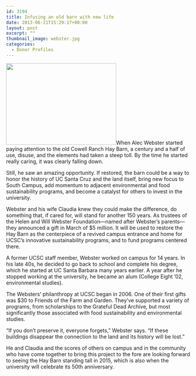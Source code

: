```yaml
---
id: 3194
title: Infusing an old barn with new life
date: 2013-06-21T15:29:17+00:00
layout: post
excerpt: ""
thumbnail_image: webster.jpg
categories:
  - Donor Profiles
---
```

<img class="alignright size-medium wp-image-2716" src="http://live-ucsc-giving.pantheonsite.io/wp-content/uploads/2014/07/webster-300x222.jpg" alt="" width="300" height="222" srcset="https://ucsc-giving.lndo.site/wp-content/uploads/2014/07/webster-300x222.jpg 300w, https://ucsc-giving.lndo.site/wp-content/uploads/2014/07/webster.jpg 668w" sizes="(max-width: 300px) 100vw, 300px" />When Alec Webster started paying attention to the old Cowell Ranch Hay Barn, a century and a half of use, disuse, and the elements had taken a steep toll. By the time he started really caring, it was clearly falling down.

Still, he saw an amazing opportunity. If restored, the barn could be a way to honor the history of UC Santa Cruz and the land itself, bring new focus to South Campus, add momentum to adjacent environmental and food sustainability programs, and become a catalyst for others to invest in the university.

Webster and his wife Claudia knew they could make the difference, do something that, if cared for, will stand for another 150 years. As trustees of the Helen and Will Webster Foundation—named after Webster&#8217;s parents—they announced a gift in March of $5 million. It will be used to restore the Hay Barn as the centerpiece of a revived campus entrance and home for UCSC&#8217;s innovative sustainability programs, and to fund programs centered there.

A former UCSC staff member, Webster worked on campus for 14 years. In his late 40s, he decided to go back to school and complete his degree, which he started at UC Santa Barbara many years earlier. A year after he stopped working at the university, he became an alum (College Eight &#8217;02, environmental studies).

The Websters&#8217; philanthropy at UCSC began in 2006. One of their first gifts was $30 to Friends of the Farm and Garden. They&#8217;ve supported a variety of programs, from scholarships to the Grateful Dead Archive, but most significantly those associated with food sustainability and environmental studies.

&#8220;If you don&#8217;t preserve it, everyone forgets,&#8221; Webster says. &#8220;If these buildings disappear the connection to the land and its history will be lost.&#8221;

He and Claudia and the scores of others on campus and in the community who have come together to bring this project to the fore are looking forward to seeing the Hay Barn standing tall in 2015, which is also when the university will celebrate its 50th anniversary.
